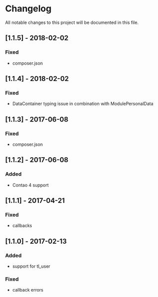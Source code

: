 # Changelog
All notable changes to this project will be documented in this file.

## [1.1.5] - 2018-02-02

### Fixed
- composer.json

## [1.1.4] - 2018-02-02

### Fixed
- DataContainer typing issue in combination with ModulePersonalData

## [1.1.3] - 2017-06-08

### Fixed
- composer.json

## [1.1.2] - 2017-06-08

### Added
- Contao 4 support

## [1.1.1] - 2017-04-21

### Fixed
- callbacks

## [1.1.0] - 2017-02-13

### Added
- support for tl_user

### Fixed
- callback errors
